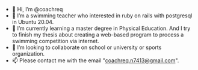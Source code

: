 - 👋 Hi, I’m @coachreq
- 👀 I’m a swimming teacher who interested in ruby on rails with postgresql in Ubuntu 20.04.
- 🌱 I’m currently learning a master degree in Physical Education. And I try to finish my thesis about creating 
a web-based program to process a swimming competition via internet. 
- 💞️ I’m looking to collaborate on school or university or sports organization.
- 📫 Please contact me with the email "coachreq.n7413@gmail.com".

<!---
coachreq/coachreq is a ✨ special ✨ repository because its `README.md` (this file) appears on your GitHub profile.
You can click the Preview link to take a look at your changes.
--->
